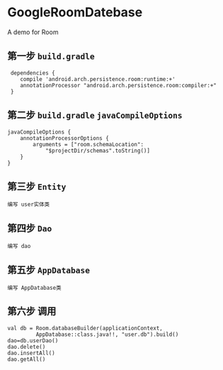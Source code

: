 # GoogleRoomDatebase
A demo for Room
## 第一步  `build.gradle`
```
 dependencies {
    compile 'android.arch.persistence.room:runtime:+'
    annotationProcessor "android.arch.persistence.room:compiler:+"
 }
```
## 第二步 `build.gradle`  `javaCompileOptions`
```
javaCompileOptions {
    annotationProcessorOptions {
        arguments = ["room.schemaLocation":
            "$projectDir/schemas".toString()]
    }
}
```
## 第三步 `Entity`

  `编写 user实体类`
  
## 第四步 `Dao`

  `编写 dao`
  
## 第五步 `AppDatabase`

  `编写 AppDatabase类`
  
## 第六步 调用

```
val db = Room.databaseBuilder(applicationContext,
         AppDatabase::class.java!!, "user.db").build()
dao=db.userDao()
dao.delete()
dao.insertAll()
dao.getAll()
```
